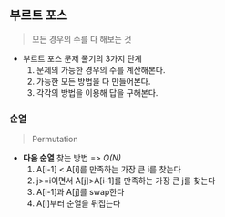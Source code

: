 ## 부르트 포스

> 모든 경우의 수를 다 해보는 것

- 부르트 포스 문제 풀기의 3가지 단계
  1. 문제의 가능한 경우의 수를 계산해본다. 
  2. 가능한 모든 방법을 다 만들어본다.
  3. 각각의 방법을 이용해 답을 구해본다.

### 순열

> Permutation

- **다음 순열** 찾는 방법  => *O(N)*
  1. A[i-1] < A[i]를 만족하는 가장 큰 i를 찾는다
  2. j>=i이면서 A[j]>A[i-1]를 만족하는 가장 큰 j를 찾는다
  3. A[i-1]과 A[j]를 swap한다
  4. A[i]부터 순열을 뒤집는다

